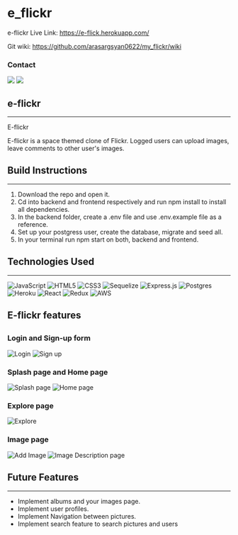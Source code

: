 # e_flickr
e-flickr Live Link: https://e-flick.herokuapp.com/

Git wiki: https://github.com/arasargsyan0622/my_flickr/wiki

### Contact 

<a hfre="https://www.linkedin.com/in/ara-sargsyan-9a8a07237/"><img src="https://img.shields.io/badge/LinkedIn-0077B5?style=for-the-badge&logo=linkedin&logoColor=white" /></a>
<a href="https://github.com/arasargsyan0622"><img src="https://img.shields.io/badge/GitHub-100000?style=for-the-badge&logo=github&logoColor=white" /></a>

## e-flickr

---

E-flickr

E-flickr is a space themed clone of Flickr. Logged users can upload images, leave comments to other user's images. 

## Build Instructions

---

1. Download the repo and open it.
2. Cd into backend and frontend respectively and run npm install to install all dependencies.
3. In the backend folder, create a .env file and use .env.example file as a reference. 
4. Set up your postgress user, create the database, migrate and seed all.
5. In your terminal run npm start on both, backend and frontend.

## Technologies Used

---

![JavaScript](https://img.shields.io/badge/javascript-%23323330.svg?style=for-the-badge&logo=javascript&logoColor=%23F7DF1E)
![HTML5](https://img.shields.io/badge/html5-%23E34F26.svg?style=for-the-badge&logo=html5&logoColor=white)
![CSS3](https://img.shields.io/badge/css3-%231572B6.svg?style=for-the-badge&logo=css3&logoColor=white)
![Sequelize](https://img.shields.io/badge/Sequelize-52B0E7?style=for-the-badge&logo=Sequelize&logoColor=white)
![Express.js](https://img.shields.io/badge/express.js-%23404d59.svg?style=for-the-badge&logo=express&logoColor=%2361DAFB)
![Postgres](https://img.shields.io/badge/postgres-%23316192.svg?style=for-the-badge&logo=postgresql&logoColor=white)
![Heroku](https://img.shields.io/badge/heroku-%23430098.svg?style=for-the-badge&logo=heroku&logoColor=white)
![React](https://img.shields.io/badge/react-%2320232a.svg?style=for-the-badge&logo=react&logoColor=%2361DAFB)
![Redux](https://img.shields.io/badge/redux-%23593d88.svg?style=for-the-badge&logo=redux&logoColor=white)
![AWS](https://img.shields.io/badge/AWS-%23FF9900.svg?style=for-the-badge&logo=amazon-aws&logoColor=white)

## E-flickr features

##

### Login and Sign-up form 

![Login](readme-images/login-page "a title")
![Sign up](readme-images/signup-page "a title")

### Splash page and Home page

![Splash page](readme-images/splash-page "a title")
![Home page](readme-images/homepage "a title")

### Explore page

![Explore](readme-images/explore-page "a title")

### Image page 

![Add Image](readme-images/upload-image "a title")
![Image Description page](readme-images/image-description "a title")

## Future Features

---

- Implement albums and your images page.
- Implement user profiles. 
- Implement Navigation between pictures.
- Implement search feature to search pictures and users
